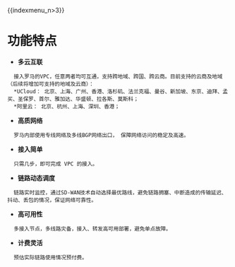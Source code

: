 {{indexmenu_n>3}}

# 功能特点

  - **多云互联**

``` 
  接入罗马的VPC，任意两者均可互通，支持跨地域、跨国、跨云商。目前支持的云商及地域（后续将增加可支持的地域及云商）：
  *UCloud： 北京、上海、广州、香港、洛杉矶、法兰克福、曼谷、新加坡、东京、迪拜、孟买、圣保罗、首尔、雅加达、华盛顿、拉各斯、莫斯科；
  *阿里云： 北京、杭州、上海、深圳、香港；
```

  - **高质网络**

``` 
  罗马内部使用专线网络及多线BGP网络出口， 保障网络访问的稳定及高速。
```

  - **接入简单**

``` 
  只需几步，即可完成 VPC 的接入。
```

  - **链路动态调度**



``` 
  链路实时监控，通过SD-WAN技术自动选择最优路线，避免链路拥塞、中断造成的传输延迟、抖动、丢包的情况，保证网络可靠性。
```

  - **高可用性**



``` 
  多接入节点，多线路灾备，接入、转发高可用部署，避免单点故障。
```

  - **计费灵活**



``` 
  预估实际链路使用情况预付费。
```
